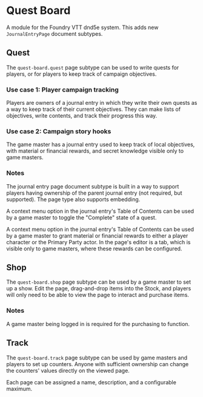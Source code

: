 # Quest Board

A module for the Foundry VTT dnd5e system. This adds new `JournalEntryPage` document subtypes.

## Quest
The `quest-board.quest` page subtype can be used to write quests for players, or for players to keep track of campaign objectives.

### Use case 1: Player campaign tracking
Players are owners of a journal entry in which they write their own quests as a way to keep track of their current objectives. They can make lists of objectives, write contents, and track their progress this way.

### Use case 2: Campaign story hooks
The game master has a journal entry used to keep track of local objectives, with material or financial rewards, and secret knowledge visible only to game masters.

### Notes
The journal entry page document subtype is built in a way to support players having ownership of the parent journal entry (not required, but supported). The page type also supports embedding.

A context menu option in the journal entry's Table of Contents can be used by a game master to toggle the "Complete" state of a quest.

A context menu option in the journal entry's Table of Contents can be used by a game master to grant material or financial rewards to either a player character or the Primary Party actor. In the page's editor is a tab, which is visible only to game masters, where these rewards can be configured.

## Shop
The `quest-board.shop` page subtype can be used by a game master to set up a show. Edit the page, drag-and-drop items into the Stock, and players will only need to be able to view the page to interact and purchase items.

### Notes
A game master being logged in is required for the purchasing to function.

## Track
The `quest-board.track` page subtype can be used by game masters and players to set up counters. Anyone with sufficient ownership can change the counters' values directly on the viewed page.

Each page can be assigned a name, description, and a configurable maximum.
